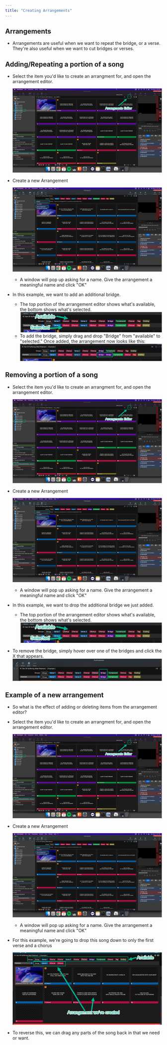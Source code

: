 ```yaml
---
title: "Creating Arrangements"
---
```


## Arrangements
- Arrangements are useful when we want to repeat the bridge, or a verse.  They're also useful when we want to cut bridges or verses.  

## Adding/Repeating a portion of a song
- Select the item you'd like to create an arrangment for, and open the arrangement editor.

  ![access arrangement editor](./images/access_arrangement_editor.png)
- Create a new Arrangement
  
  ![create new arrangement](./images/create_arrangement.png)
  - A window will pop up asking for a name.  Give the arrangement a meaningful name and click "OK"
- In this example, we want to add an additional bridge.
  - The top portion of the arrangement editor shows what's available, the bottom shows what's selected.
  ![Arrangment Selected vs Available](./images/arrangement_options.png)
  - To add the bridge, simply drag and drop "Bridge" from "available" to "selected."  Once added, the arrangement now looks like this:
  ![Arrangement Bridge Added](./images/arrangement_bridge_added.png)


## Removing a portion of a song
- Select the item you'd like to create an arrangment for, and open the arrangement editor.

  ![access arrangement editor](./images/access_arrangement_editor.png)
- Create a new Arrangement
  
  ![create new arrangement](./images/create_arrangement.png)
  - A window will pop up asking for a name.  Give the arrangement a meaningful name and click "OK"
- In this example, we want to drop the additional bridge we just added.
  - The top portion of the arrangement editor shows what's available, the bottom shows what's selected.
  ![Arrangment Selected vs Available](./images/arrangement_options.png)
- To remove the bridge, simply hover over one of the bridges and click the X that appears.
  ![Arrangement Bridge Deleted](./images/arrangement_bridge_deleted.png)

## Example of a new arrangement
- So what is the effect of adding or deleting items from the arrangement editor?  
- Select the item you'd like to create an arrangment for, and open the arrangement editor.

  ![access arrangement editor](./images/access_arrangement_editor.png)
- Create a new Arrangement
  
  ![create new arrangement](./images/create_arrangement.png)
  - A window will pop up asking for a name.  Give the arrangement a meaningful name and click "OK"
- For this example, we're going to drop this song down to only the first verse and a chorus
  
  ![New Arrangement](./images/new_arrangement.png)
- To reverse this, we can drag any parts of the song back in that we need or want.